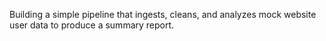 Building a simple pipeline that ingests, cleans, and  analyzes mock website user data to produce a summary report.
